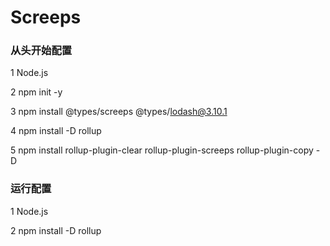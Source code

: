 # Screeps

### 从头开始配置

1 Node.js

2 npm init -y

3 npm install @types/screeps @types/lodash@3.10.1

4 npm install -D rollup

5 npm install rollup-plugin-clear rollup-plugin-screeps rollup-plugin-copy -D

### 运行配置

1 Node.js

2 npm install -D rollup
